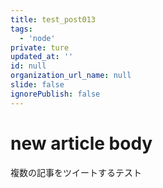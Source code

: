 ```yaml
---
title: test_post013
tags:
  - 'node'
private: ture
updated_at: ''
id: null
organization_url_name: null
slide: false
ignorePublish: false
---
```

# new article body
複数の記事をツイートするテスト